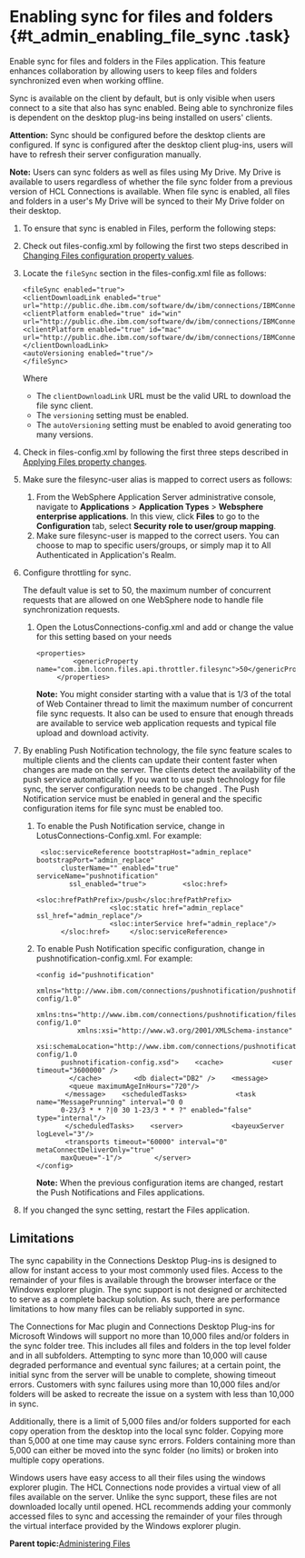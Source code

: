 # Enabling sync for files and folders {#t_admin_enabling_file_sync .task}

Enable sync for files and folders in the Files application. This feature enhances collaboration by allowing users to keep files and folders synchronized even when working offline.

Sync is available on the client by default, but is only visible when users connect to a site that also has sync enabled. Being able to synchronize files is dependent on the desktop plug-ins being installed on users' clients.

**Attention:** Sync should be configured before the desktop clients are configured. If sync is configured after the desktop client plug-ins, users will have to refresh their server configuration manually.

**Note:** Users can sync folders as well as files using My Drive. My Drive is available to users regardless of whether the file sync folder from a previous version of HCL Connections is available. When file sync is enabled, all files and folders in a user's My Drive will be synced to their My Drive folder on their desktop.

1.  To ensure that sync is enabled in Files, perform the following steps:
2.  Check out files-config.xml by following the first two steps described in [Changing Files configuration property values](t_admin_files_changing_config_properties.md).

3.  Locate the `fileSync` section in the files-config.xml file as follows:

    ```
    <fileSync enabled="true">
    <clientDownloadLink enabled="true" url="http://public.dhe.ibm.com/software/dw/ibm/connections/IBMConnectionsMSDesktop.zip">
    <clientPlatform enabled="true" id="win" url="http://public.dhe.ibm.com/software/dw/ibm/connections/IBMConnectionsMSDesktop.zip"/>
    <clientPlatform enabled="true" id="mac" url="http://public.dhe.ibm.com/software/dw/ibm/connections/IBMConnectionsMac.zip"/>
    </clientDownloadLink>
    <autoVersioning enabled="true"/>
    </fileSync>
    ```

    Where

    -   The `clientDownloadLink` URL must be the valid URL to download the file sync client.
    -   The `versioning` setting must be enabled.
    -   The `autoVersioning` setting must be enabled to avoid generating too many versions.
4.  Check in files-config.xml by following the first three steps described in [Applying Files property changes](t_admin_files_config_apply.md).

5.  Make sure the filesync-user alias is mapped to correct users as follows:

    1.  From the WebSphere Application Server administrative console, navigate to **Applications** \> **Application Types** \> **Websphere enterprise applications**. In this view, click **Files** to go to the **Configuration** tab, select **Security role to user/group mapping**.
    2.  Make sure filesync-user is mapped to the correct users. You can choose to map to specific users/groups, or simply map it to All Authenticated in Application's Realm.
6.  Configure throttling for sync.

    The default value is set to 50, the maximum number of concurrent requests that are allowed on one WebSphere node to handle file synchronization requests.

    1.  Open the LotusConnections-config.xml and add or change the value for this setting based on your needs

        ```
        <properties>
                 <genericProperty name="com.ibm.lconn.files.api.throttler.filesync">50</genericProperty>
             </properties>
        ```

        **Note:** You might consider starting with a value that is 1/3 of the total of Web Container thread to limit the maximum number of concurrent file sync requests. It also can be used to ensure that enough threads are available to service web application requests and typical file upload and download activity.

7.  By enabling Push Notification technology, the file sync feature scales to multiple clients and the clients can update their content faster when changes are made on the server. The clients detect the availability of the push service automatically. If you want to use push technology for file sync, the server configuration needs to be changed . The Push Notification service must be enabled in general and the specific configuration items for file sync must be enabled too.

    1.  To enable the Push Notification service, change in LotusConnections-Config.xml. For example:

        ```
         <sloc:serviceReference bootstrapHost="admin_replace" bootstrapPort="admin_replace"
              clusterName="" enabled="true" serviceName="pushnotification"
                ssl_enabled="true">         <sloc:href>
                          <sloc:hrefPathPrefix>/push</sloc:hrefPathPrefix>
                          <sloc:static href="admin_replace" ssl_href="admin_replace"/>
                          <sloc:interService href="admin_replace"/>        
              </sloc:href>     </sloc:serviceReference>
        ```

    2.  To enable Push Notification specific configuration, change in pushnotification-config.xml. For example:

        ```
        <config id="pushnotification"      
               xmlns="http://www.ibm.com/connections/pushnotification/pushnotification-config/1.0"
                  xmlns:tns="http://www.ibm.com/connections/pushnotification/files-config/1.0"
                  xmlns:xsi="http://www.w3.org/2001/XMLSchema-instance"      
               xsi:schemaLocation="http://www.ibm.com/connections/pushnotification/pushnotification-config/1.0
              pushnotification-config.xsd">    <cache>            <user timeout="3600000" />
                </cache>        <db dialect="DB2" />    <message>    
                <queue maximumAgeInHours="720"/>      
               </message>    <scheduledTasks>            <task name="MessagePrunning" interval="0 0
              0-23/3 * * ?|0 30 1-23/3 * * ?" enabled="false" type="internal"/>      
               </scheduledTasks>    <server>            <bayeuxServer logLevel="3"/>          
               <transports timeout="60000" interval="0" metaConnectDeliverOnly="true"
              maxQueue="-1"/>        </server>
        </config>
        ```

        **Note:** When the previous configuration items are changed, restart the Push Notifications and Files applications.

8.  If you changed the sync setting, restart the Files application.

## Limitations
The sync capability in the Connections Desktop Plug-ins is designed to allow for instant access to your most commonly used files. Access to the remainder of your files is available through the browser interface or the Windows explorer plugin. The sync support is not designed or architected to serve as a complete backup solution. As such, there are performance limitations to how many files can be reliably supported in sync.

The Connections for Mac plugin and Connections Desktop Plug-ins for Microsoft Windows will support no more than 10,000 files and/or folders in the sync folder tree. This includes all files and folders in the top level folder and in all subfolders.  Attempting to sync more than 10,000 will cause degraded performance and eventual sync failures; at a certain point, the initial sync from the server will be unable to complete, showing timeout errors.  Customers with sync failures using more than 10,000 files and/or folders will be asked to recreate the issue on a system with less than 10,000 in sync.
 
Additionally, there is a limit of 5,000 files and/or folders supported for each copy operation from the desktop into the local sync folder.  Copying more than 5,000 at one time may cause sync errors.  Folders containing more than 5,000 can either be moved into the sync folder (no limits) or broken into multiple copy operations.
 
Windows users have easy access to all their files using the windows explorer plugin.  The HCL Connections node provides a virtual view of all files available on the server.  Unlike the sync support, these files are not downloaded locally until opened. HCL recommends adding your commonly accessed files to sync and accessing the remainder of your files through the virtual interface provided by the Windows explorer plugin.

**Parent topic:**[Administering Files](../admin/c_admin_files_overview.md)

